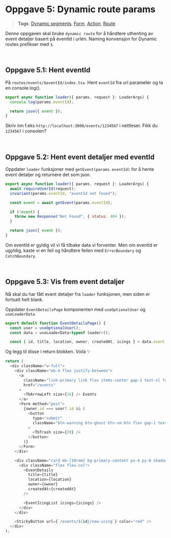 # Oppgave 5: Dynamic route params

> **Tags**: [Dynamic segments](https://remix.run/docs/en/1.14.0/guides/routing#dynamic-segments), [Form](https://remix.run/docs/en/1.14.0/components/form), [Action](https://remix.run/docs/en/1.14.0/route/action), [Route](https://remix.run/docs/en/1.14.0/file-conventions/routes-files)

Denne oppgaven skal bruke `dynamic route` for å håndtere uthenting av event detaljer basert på eventId i urlèn. Naming konvensjon for Dynamic routes prefikser med `$`.

<br />

## Oppgave 5.1: Hent eventId

På `routes/events/$eventId/index.tsx`. Hent `eventId` fra url parameter og ta en console.log().

```js
export async function loader({ params, request }: LoaderArgs) {
  console.log(params.eventId);

  return json({ event });
}
```

Skriv inn f.eks `http://localhost:3000/events/1234567` i nettleser. Fikk du `1234567` i consolen?

<br />

## Oppgave 5.2: Hent event detaljer med eventId

Oppdater `loader` funksjoner med `getEvent(params.eventId)` for å hente event detaljer og returnere det som json.

```js
export async function loader({ params, request }: LoaderArgs) {
  await requireUserId(request);
  invariant(params.eventId, "eventId not found");

  const event = await getEvent(params.eventId);

  if (!event) {
    throw new Response("Not Found", { status: 404 });
  }

  return json({ event });
}
```

Om eventId er gyldig vil vi få tilbake data vi forventer. Men om eventId er ugyldig, kaste vi en feil og håndtere feilen med `ErrorBoundary` og `CatchBoundary`.

<br />

## Oppgave 5.3: Vis frem event detaljer

Nå skal du har fått event detaljer fra `loader` funksjonen, men siden er fortsatt helt blank. <br />

Oppdater `EventDetailsPage` komponenten med `useOptionalUser` og `useLoaderData`

```js
export default function EventDetailsPage() {
  const user = useOptionalUser();
  const data = useLoaderData<typeof loader>();

  const { id, title, location, owner, createdAt, icings } = data.event;

```

Og legg til disse i return blokken. Voilà ✨

```js
return (
  <div className="w-full">
    <div className="mb-4 flex justify-between">
      <a
        className="link-primary link flex items-center gap-1 text-xl font-bold no-underline"
        href="/events"
      >
        <TbArrowLeft size={16} /> Events
      </a>
      <Form method="post">
        {owner.id === user?.id && (
          <button
            type="submit"
            className="btn-warning btn-ghost btn-sm btn flex gap-1 text-icing-orange"
          >
            <TbTrash size={20} />
          </button>
        )}
      </Form>
    </div>

    <div className="card mb-[10rem] bg-primary-content px-4 py-8 shadow-lg">
      <div className="flex flex-col">
        <EventDetails
          title={title}
          location={location}
          owner={owner}
          createdAt={createdAt}
        />

        <EventIcingList icings={icings} />
      </div>
    </div>

    <StickyButton url={`/events/${id}/new-icing`} color="red" />
  </div>
);
```
